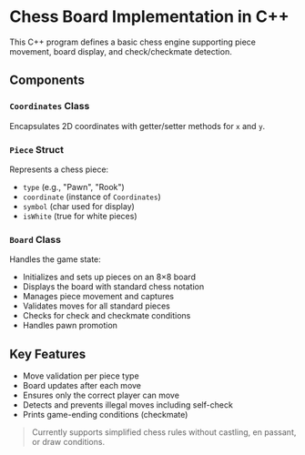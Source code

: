# Chess Board Implementation in C++

This C++ program defines a basic chess engine supporting piece movement, board display, and check/checkmate detection.

## Components

### `Coordinates` Class
Encapsulates 2D coordinates with getter/setter methods for `x` and `y`.

### `Piece` Struct
Represents a chess piece:
- `type` (e.g., "Pawn", "Rook")
- `coordinate` (instance of `Coordinates`)
- `symbol` (char used for display)
- `isWhite` (true for white pieces)

### `Board` Class
Handles the game state:
- Initializes and sets up pieces on an 8×8 board
- Displays the board with standard chess notation
- Manages piece movement and captures
- Validates moves for all standard pieces
- Checks for check and checkmate conditions
- Handles pawn promotion

## Key Features
- Move validation per piece type
- Board updates after each move
- Ensures only the correct player can move
- Detects and prevents illegal moves including self-check
- Prints game-ending conditions (checkmate)

> Currently supports simplified chess rules without castling, en passant, or draw conditions. 
 
 
